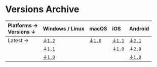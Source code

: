 # **Versions Archive**

| **Platforms** →<br>**Versions** ↓ | Windows / Linux           | macOS                  | iOS                  | Android                  |
| :-------------------------------- | :------------------------ | :--------------------- | :------------------- | :----------------------- |
| Latest →                          | [↓`1.2`][tdesktop-latest] | [↓`1.0`][macOS-latest] | [↓`1.1`][iOS-latest] | [↓`2.1`][Android-latest] |
|                                   | [↓`1.1`][tdesktop-1.1]    |                        | [↓`1.0`][iOS-v1.0]   | [↓`2.0`][Android-v2.0]   |
|                                   | [↓`1.0`][tdesktop-1.0]    |                        |                      | [↓`1.0`][Android-v1.0]   |

<!-- Telegram Desktop Versions (Windows / Linux) -->
[tdesktop-latest]: https://github.com/maximilionus/Telegram-Dark-Shell/releases/latest/download/DarkShell.tdesktop-theme (Windows/Linux Latest Release)
[tdesktop-1.0]: https://github.com/maximilionus/telegram-dark-shell/releases/download/build-190420202035/DarkShell.tdesktop-theme (Windows/Linux 1.0 Release)
[tdesktop-1.1]: https://github.com/maximilionus/telegram-dark-shell/releases/download/release-202202192341/DarkShell.tdesktop-theme (Windows/Linux 1.1 Release)
<!-- Telegram macOS Versions -->
[macOS-latest]: https://github.com/maximilionus/Telegram-Dark-Shell/releases/latest/download/DarkShell.palette (macOS Latest Release)
<!-- Telegram iOS Versions -->
[iOS-latest]: https://github.com/maximilionus/Telegram-Dark-Shell/releases/latest/download/DarkShell.tgios-theme (iOS Latest Release)
[iOS-v1.0]: https://github.com/maximilionus/Telegram-Dark-Shell/releases/download/build-160420200147/DarkShell.tgios-theme (iOS 1.0 Release)
<!-- Telegram Android Versions -->
[Android-latest]: https://github.com/maximilionus/Telegram-Dark-Shell/releases/latest/download/DarkShell.attheme (Android Latest Release)
[Android-v1.0]: https://github.com/maximilionus/telegram-dark-shell/releases/download/build-190420202035/DarkShell.attheme (Android 1.0 Release)
[Android-v2.0]: https://github.com/maximilionus/telegram-dark-shell/releases/download/release-202201070602/DarkShell.attheme (Android 2.0 Release)
